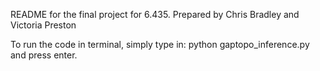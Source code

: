 README for the final project for 6.435. Prepared by Chris Bradley and Victoria Preston

To run the code in terminal, simply type in: python gaptopo_inference.py and press enter.
